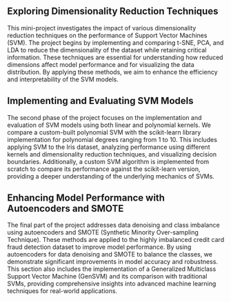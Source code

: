 ## Exploring Dimensionality Reduction Techniques

This mini-project investigates the impact of various dimensionality reduction techniques on the performance of Support Vector Machines (SVM). The project begins by implementing and comparing t-SNE, PCA, and LDA to reduce the dimensionality of the dataset while retaining critical information. These techniques are essential for understanding how reduced dimensions affect model performance and for visualizing the data distribution. By applying these methods, we aim to enhance the efficiency and interpretability of the SVM models.

## Implementing and Evaluating SVM Models

The second phase of the project focuses on the implementation and evaluation of SVM models using both linear and polynomial kernels. We compare a custom-built polynomial SVM with the scikit-learn library implementation for polynomial degrees ranging from 1 to 10. This includes applying SVM to the Iris dataset, analyzing performance using different kernels and dimensionality reduction techniques, and visualizing decision boundaries. Additionally, a custom SVM algorithm is implemented from scratch to compare its performance against the scikit-learn version, providing a deeper understanding of the underlying mechanics of SVMs.

## Enhancing Model Performance with Autoencoders and SMOTE

The final part of the project addresses data denoising and class imbalance using autoencoders and SMOTE (Synthetic Minority Over-sampling Technique). These methods are applied to the highly imbalanced credit card fraud detection dataset to improve model performance. By using autoencoders for data denoising and SMOTE to balance the classes, we demonstrate significant improvements in model accuracy and robustness. This section also includes the implementation of a Generalized Multiclass Support Vector Machine (GenSVM) and its comparison with traditional SVMs, providing comprehensive insights into advanced machine learning techniques for real-world applications.

